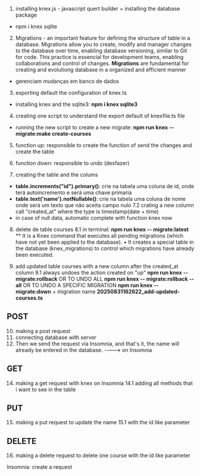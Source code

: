 1. installing knex.js - javascript quert builder + installing the database package
 - npm i knex sqlite

2. Migrations - an important feature for defining the structure of table in a database. Migrations allow you to create, modify and manager changes to the database over time, enabling database versioning, similar to Git for code. This practice is essencial for development teams, enabling collaborations and control of changes. **Migrations** are fundamental for creating and evolutiong database in a organized and efficient manner
- gerenciam mudanças em banco de dados

3. exporting default the configuration of knex.ts
- installing knex and the sqlite3:
**npm i knex sqlite3**

4. creating one script to understand the export default of knexfile.ts file
- running the new script to create a new migrate: **npm run knex -- migrate:make create-courses**

5. function up: responsible to create the function of send the changes and create the table
6. function down: responsible to undo (desfazer)

7. creating the table and the colums
- **table.increments("id").primary()**: crie na tabela uma coluna de id, onde terá autoincremento e será uma chave primaria
- **table.text('name').notNullable()**: crie na tabela uma coluna de nome onde será um texto que não aceita campo nulo
7.2 crating a new column call "created_at" where the type is timestamp(date + time)
- in case of null data, automatic complete with function knex now

8. delete de table courses
8.1 in terminal: **npm run knex -- migrate:latest**
** It is a Knex command that executes all pending migrations (which have not yet been applied to the database). • It creates a special table in the database (knex_migrations) to control which migrations have already been executed.

9. add updated table courses with a new column after the created_at column
9.1 always undoes the action created on "up" 
**npm run knex -- migrate:rollback**
OR TO UNDO ALL
**npm run knex -- migrate:rollback --all**
OR TO UNDO A SPECIFIC MIGRATION
**npm run knex -- migrate:down** + migration name **20250831162622_add-updated-courses.ts**

POST
---
10. making a post request
11. connecting database with server
12. Then we send the request via Insomnia, and that's it, the name will already be entered in the database. ----> on Insomnia

GET
---
14. making a get request with knex on Insomnia
14.1 adding all methods that i want to see in the table 

PUT
---
15. making a put request to update the name
15.1 with the id like parameter

DELETE
---
16. making a delete request to delete one course with the id like parameter


Insomnia: create a request 



